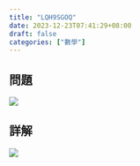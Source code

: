 ```yaml
---
title: "LQH9SGOQ"
date: 2023-12-23T07:41:29+08:00
draft: false
categories: ["數學"]
---
```

<!--more-->

## 問題
<img src="/posts/solution/LQH9SGOQ-q.png">

## 詳解
<img src="/posts/solution/LQH9SGOQ-sol.png">

